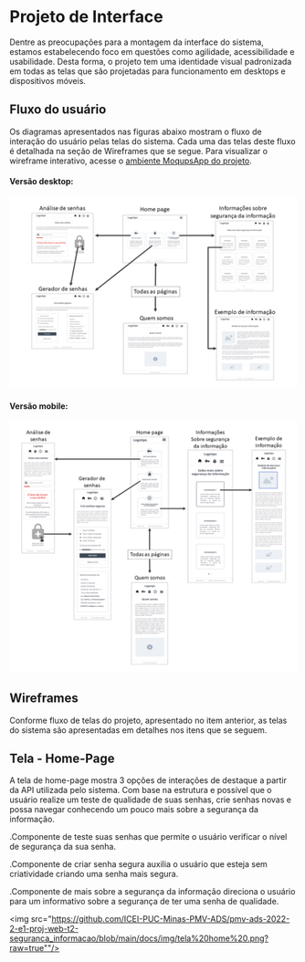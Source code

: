 
# Projeto de Interface

Dentre as preocupações para a montagem da interface do sistema, estamos estabelecendo foco em questões como agilidade, acessibilidade e usabilidade. Desta forma, o projeto tem uma identidade visual padronizada em todas as telas que são projetadas para funcionamento em desktops e dispositivos móveis. 

## Fluxo do usuário

Os diagramas apresentados nas figuras abaixo mostram o fluxo de interação do usuário pelas telas do sistema.
Cada uma das telas deste fluxo é detalhada na seção de Wireframes que se segue. Para visualizar o wireframe interativo, acesse o [ambiente MoqupsApp do projeto](https://app.moqups.com/CSq48rItB6ZC77nu99fnhuYfU07mzKEV/view/page/a4d0168da).  

#### Versão desktop:  

<img src="https://github.com/ICEI-PUC-Minas-PMV-ADS/pmv-ads-2022-2-e1-proj-web-t2-seguranca_informacao/blob/main/docs/img/Fluxo_desktop.PNG?raw=true"/> 


#### Versão mobile:  

<img src="https://github.com/ICEI-PUC-Minas-PMV-ADS/pmv-ads-2022-2-e1-proj-web-t2-seguranca_informacao/blob/main/docs/img/Fluxo_mobile.PNG?raw=true"/> 

## Wireframes

Conforme fluxo de telas do projeto, apresentado no item anterior, as telas do sistema são apresentadas em detalhes nos itens que se seguem.  

## Tela - Home-Page 

A tela de home-page mostra 3 opções de interações de destaque a partir da API utilizada pelo sistema. Com base na estrutura e possível que o usuário realize um teste de qualidade de suas senhas, crie senhas novas e possa navegar conhecendo um pouco mais sobre a segurança da informação.

.Componente de teste suas senhas que permite o usuário verificar o nível de  segurança da sua senha. 

.Componente de criar senha segura auxilia o usuário que esteja sem criatividade criando uma senha mais segura. 

.Componente de mais sobre a segurança da informação direciona o usuário para um informativo sobre a segurança de ter uma senha de qualidade. 

<img src="https://github.com/ICEI-PUC-Minas-PMV-ADS/pmv-ads-2022-2-e1-proj-web-t2-seguranca_informacao/blob/main/docs/img/tela%20home%20.png?raw=true""/>


